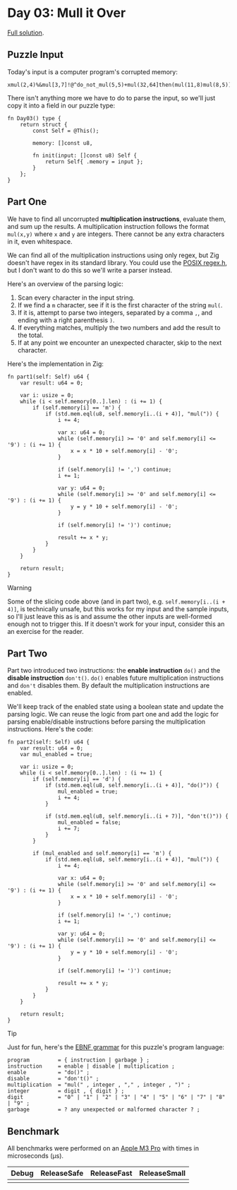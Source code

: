 # Day 03: Mull it Over

[Full solution](../src/days/day03.zig).

## Puzzle Input

Today's input is a computer program's corrupted memory:

```plaintext
xmul(2,4)%&mul[3,7]!@^do_not_mul(5,5)+mul(32,64]then(mul(11,8)mul(8,5))
```

There isn't anything more we have to do to parse the input, so we'll just copy it into a field in our puzzle type:

```zig
fn Day03() type {
    return struct {
        const Self = @This();

        memory: []const u8,

        fn init(input: []const u8) Self {
            return Self{ .memory = input };
        }
    };
}
```

## Part One

We have to find all uncorrupted **multiplication instructions**, evaluate them, and sum up the results. A multiplication instruction follows the format `mul(x,y)` where `x` and `y` are integers. There cannot be any extra characters in it, even whitespace.

We can find all of the multiplication instructions using only regex, but Zig doesn't have regex in its standard library. You could use the [POSIX regex.h](https://www.openmymind.net/Regular-Expressions-in-Zig/), but I don't want to do this so we'll write a parser instead.

Here's an overview of the parsing logic:

1. Scan every character in the input string.
2. If we find a `m` character, see if it is the first character of the string `mul(`.
3. If it is, attempt to parse two integers, separated by a comma `,`, and ending with a right parenthesis `)`.
4. If everything matches, multiply the two numbers and add the result to the total.
5. If at any point we encounter an unexpected character, skip to the next character.

Here's the implementation in Zig:

```zig
fn part1(self: Self) u64 {
    var result: u64 = 0;

    var i: usize = 0;
    while (i < self.memory[0..].len) : (i += 1) {
        if (self.memory[i] == 'm') {
            if (std.mem.eql(u8, self.memory[i..(i + 4)], "mul(")) {
                i += 4;

                var x: u64 = 0;
                while (self.memory[i] >= '0' and self.memory[i] <= '9') : (i += 1) {
                    x = x * 10 + self.memory[i] - '0';
                }

                if (self.memory[i] != ',') continue;
                i += 1;

                var y: u64 = 0;
                while (self.memory[i] >= '0' and self.memory[i] <= '9') : (i += 1) {
                    y = y * 10 + self.memory[i] - '0';
                }

                if (self.memory[i] != ')') continue;

                result += x * y;
            }
        }
    }

    return result;
}

```

> [!WARNING]
> Some of the slicing code above (and in part two), e.g. `self.memory[i..(i + 4)]`, is technically unsafe, but this works for my input and the sample inputs, so I'll just leave this as is and assume the other inputs are well-formed enough not to trigger this. If it doesn't work for your input, consider this an an exercise for the reader.

## Part Two

Part two introduced two instructions: the **enable instruction** `do()` and the **disable instruction** `don't()`. `do()` enables future multiplication instructions and `don't` disables them. By default the multiplication instructions are enabled.

We'll keep track of the enabled state using a boolean state and update the parsing logic. We can reuse the logic from part one and add the logic for parsing enable/disable instructions before parsing the multiplication instructions. Here's the code:

```zig
fn part2(self: Self) u64 {
    var result: u64 = 0;
    var mul_enabled = true;

    var i: usize = 0;
    while (i < self.memory[0..].len) : (i += 1) {
        if (self.memory[i] == 'd') {
            if (std.mem.eql(u8, self.memory[i..(i + 4)], "do()")) {
                mul_enabled = true;
                i += 4;
            }

            if (std.mem.eql(u8, self.memory[i..(i + 7)], "don't()")) {
                mul_enabled = false;
                i += 7;
            }
        }

        if (mul_enabled and self.memory[i] == 'm') {
            if (std.mem.eql(u8, self.memory[i..(i + 4)], "mul(")) {
                i += 4;

                var x: u64 = 0;
                while (self.memory[i] >= '0' and self.memory[i] <= '9') : (i += 1) {
                    x = x * 10 + self.memory[i] - '0';
                }

                if (self.memory[i] != ',') continue;
                i += 1;

                var y: u64 = 0;
                while (self.memory[i] >= '0' and self.memory[i] <= '9') : (i += 1) {
                    y = y * 10 + self.memory[i] - '0';
                }

                if (self.memory[i] != ')') continue;

                result += x * y;
            }
        }
    }

    return result;
}
```

> [!TIP]
> Just for fun, here's the [EBNF grammar](https://en.wikipedia.org/wiki/Extended_Backus%E2%80%93Naur_form) for this puzzle's program language:
> ```ebnf
> program         = { instruction | garbage } ;
> instruction     = enable | disable | multiplication ;
> enable          = "do()" ;
> disable         = "don't()" ;
> multiplication  = "mul(" , integer , "," , integer , ")" ;
> integer         = digit , { digit } ;
> digit           = "0" | "1" | "2" | "3" | "4" | "5" | "6" | "7" | "8" | "9" ;
> garbage         = ? any unexpected or malformed character ? ;
> ```
## Benchmark

All benchmarks were performed on an [Apple M3 Pro](https://en.wikipedia.org/wiki/Apple_M3) with times in microseconds (µs).

| Debug | ReleaseSafe | ReleaseFast | ReleaseSmall |
| ----- | ----------- | ----------- | ------------ |
|       |             |             |              |

